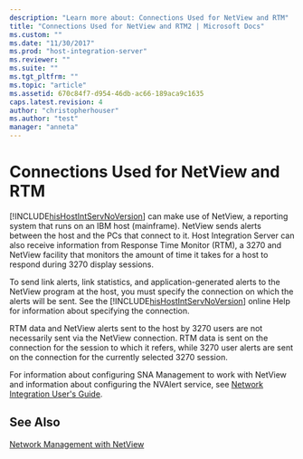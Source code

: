 ```yaml
---
description: "Learn more about: Connections Used for NetView and RTM"
title: "Connections Used for NetView and RTM2 | Microsoft Docs"
ms.custom: ""
ms.date: "11/30/2017"
ms.prod: "host-integration-server"
ms.reviewer: ""
ms.suite: ""
ms.tgt_pltfrm: ""
ms.topic: "article"
ms.assetid: 670c84f7-d954-46db-ac66-189aca9c1635
caps.latest.revision: 4
author: "christopherhouser"
ms.author: "test"
manager: "anneta"
---
```

# Connections Used for NetView and RTM
[!INCLUDE[hisHostIntServNoVersion](../includes/hishostintservnoversion-md.md)] can make use of NetView, a reporting system that runs on an IBM host (mainframe). NetView sends alerts between the host and the PCs that connect to it. Host Integration Server can also receive information from Response Time Monitor (RTM), a 3270 and NetView facility that monitors the amount of time it takes for a host to respond during 3270 display sessions.  
  
 To send link alerts, link statistics, and application-generated alerts to the NetView program at the host, you must specify the connection on which the alerts will be sent. See the [!INCLUDE[hisHostIntServNoVersion](../includes/hishostintservnoversion-md.md)] online Help for information about specifying the connection.  
  
 RTM data and NetView alerts sent to the host by 3270 users are not necessarily sent via the NetView connection. RTM data is sent on the connection for the session to which it refers, while 3270 user alerts are sent on the connection for the currently selected 3270 session.  
  
 For information about configuring SNA Management to work with NetView and information about configuring the NVAlert service, see [Network Integration User's Guide](../core/network-integration-user-s-guide2.md).  
  
## See Also  
 [Network Management with NetView](../core/network-management-with-netview1.md)
